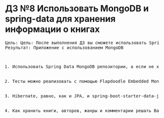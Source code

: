 # ДЗ №8 Использовать MongoDB и spring-data для хранения информации о книгах
<pre>
Цель: Цель: После выполнения ДЗ вы сможете использовать Spring Data MongoDB и саму MongoDB для разработки приложений с хранением данных в нереляционной БД.
Результат: Приложение с использованием MongoDB
<ol>
    <li>Использовать Spring Data MongoDB репозитории, а если не хватает функциональности, то и *Operations</li>
    <li>Тесты можно реализовать с помощью Flapdoodle Embedded MongoDB</li>
    <li>Hibernate, равно, как и JPA, и spring-boot-starter-data-jpa не должно остаться в зависимостях, если ДЗ выполняется на основе предыдущего.</li>
    <li>Как хранить книги, авторов, жанры и комментарии решать Вам. Но перенесённая с реляционной базы структура не всегда будет подходить для MongoDB.</li>
</ol>
</pre>
